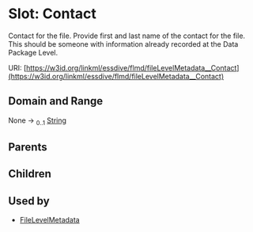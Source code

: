 
# Slot: Contact


Contact for the file. Provide first and last name of the contact for the file. This should be someone with information already recorded at the Data Package Level.

URI: [https://w3id.org/linkml/essdive/flmd/fileLevelMetadata__Contact](https://w3id.org/linkml/essdive/flmd/fileLevelMetadata__Contact)


## Domain and Range

None &#8594;  <sub>0..1</sub> [String](types/String.md)

## Parents


## Children


## Used by

 * [FileLevelMetadata](FileLevelMetadata.md)
